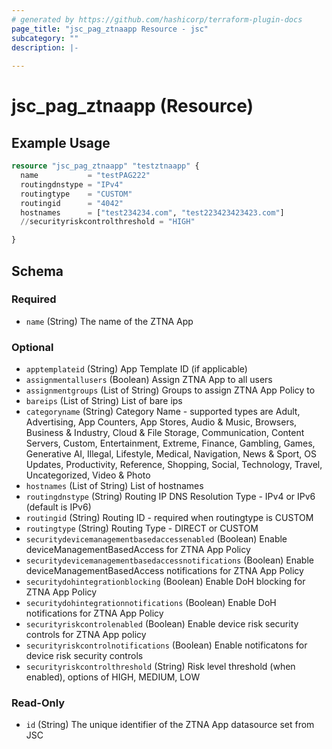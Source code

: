 ```yaml
---
# generated by https://github.com/hashicorp/terraform-plugin-docs
page_title: "jsc_pag_ztnaapp Resource - jsc"
subcategory: ""
description: |-
  
---
```


# jsc_pag_ztnaapp (Resource)



## Example Usage

```terraform
resource "jsc_pag_ztnaapp" "testztnaapp" {
  name           = "testPAG222"
  routingdnstype = "IPv4"
  routingtype    = "CUSTOM"
  routingid      = "4042"
  hostnames      = ["test234234.com", "test223423423423.com"]
  //securityriskcontrolthreshold = "HIGH"

}
```

<!-- schema generated by tfplugindocs -->
## Schema

### Required

- `name` (String) The name of the ZTNA App

### Optional

- `apptemplateid` (String) App Template ID (if applicable)
- `assignmentallusers` (Boolean) Assign ZTNA App to all users
- `assignmentgroups` (List of String) Groups to assign ZTNA App Policy to
- `bareips` (List of String) List of bare ips
- `categoryname` (String) Category Name - supported types are Adult, Advertising, App Counters, App Stores, Audio & Music, Browsers, Business & Industry, Cloud & File Storage, Communication, Content Servers, Custom, Entertainment, Extreme, Finance, Gambling, Games, Generative AI, Illegal, Lifestyle, Medical, Navigation, News & Sport, OS Updates, Productivity, Reference, Shopping, Social, Technology, Travel, Uncategorized, Video & Photo
- `hostnames` (List of String) List of hostnames
- `routingdnstype` (String) Routing IP DNS Resolution Type - IPv4 or IPv6 (default is IPv6)
- `routingid` (String) Routing ID - required when routingtype is CUSTOM
- `routingtype` (String) Routing Type - DIRECT or CUSTOM
- `securitydevicemanagementbasedaccessenabled` (Boolean) Enable deviceManagementBasedAccess for ZTNA App Policy
- `securitydevicemanagementbasedaccessnotifications` (Boolean) Enable deviceManagementBasedAccess notifications for ZTNA App Policy
- `securitydohintegrationblocking` (Boolean) Enable DoH blocking for ZTNA App Policy
- `securitydohintegrationnotifications` (Boolean) Enable DoH notifications for ZTNA App Policy
- `securityriskcontrolenabled` (Boolean) Enable device risk security controls for ZTNA App policy
- `securityriskcontrolnotifications` (Boolean) Enable notificatons for device risk security controls
- `securityriskcontrolthreshold` (String) Risk level threshold (when enabled), options of HIGH, MEDIUM, LOW

### Read-Only

- `id` (String) The unique identifier of the ZTNA App datasource set from JSC
